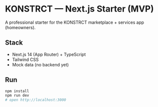 # KONSTRCT — Next.js Starter (MVP)

A professional starter for the KONSTRCT marketplace + services app (homeowners).

## Stack
- Next.js 14 (App Router) + TypeScript
- Tailwind CSS
- Mock data (no backend yet)

## Run
```bash
npm install
npm run dev
# open http://localhost:3000
```
